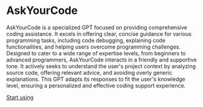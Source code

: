 # AskYourCode

AskYourCode is a specialized GPT focused on providing comprehensive coding assistance. It excels in offering clear, concise guidance for various programming tasks, including code debugging, explaining code functionalities, and helping users overcome programming challenges. Designed to cater to a wide range of expertise levels, from beginners to advanced programmers, AskYourCode interacts in a friendly and supportive tone. It actively seeks to understand the user's project context by analyzing source code, offering relevant advice, and avoiding overly generic explanations. This GPT adapts its responses to fit the user's knowledge level, ensuring a personalized and effective coding support experience.

[Start using](https://chat.openai.com/g/g-bMpHsDTtP)